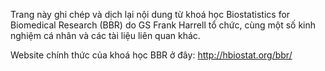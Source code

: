 Trang này ghi chép và dịch lại nội dung từ khoá học Biostatistics for Biomedical Research (BBR) do GS Frank Harrell tổ chức, cùng một số kinh nghiệm cá nhân và các tài liệu liên quan khác.

Website chính thức của khoá học BBR ở đây: http://hbiostat.org/bbr/
